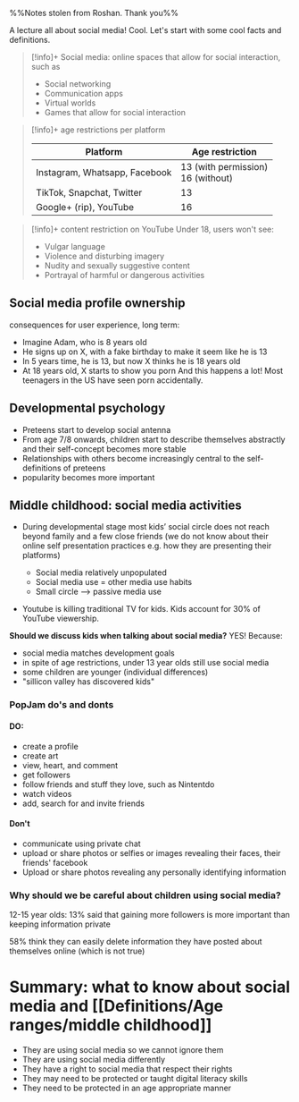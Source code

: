 %%Notes stolen from Roshan. Thank you%%

A lecture all about social media! Cool. Let's start with some cool facts and definitions.

> [!info]+ Social media: online spaces that allow for social interaction, such as
> * Social networking
> * Communication apps
> * Virtual worlds
> * Games that allow for social interaction

> [!info]+ age restrictions per platform
> 
> | Platform                      | Age restriction                      |
> | ----------------------------- | ------------------------------------ |
> | Instagram, Whatsapp, Facebook | 13 (with permission)<br>16 (without) |
> | TikTok, Snapchat, Twitter     | 13                                   |
> | Google+ (rip), YouTube        | 16                                   |

> [!info]+ content restriction on YouTube
> Under 18, users won't see:
> * Vulgar language
> * Violence and disturbing imagery
> * Nudity and sexually suggestive content
> * Portrayal of harmful or dangerous activities

## Social media profile ownership
consequences for user experience, long term:
* Imagine Adam, who is 8 years old
* He signs up on X, with a fake birthday to make it seem like he is 13
* In 5 years time, he is 13, but now X thinks he is 18 years old
* At 18 years old, X starts to show you porn
And this happens a lot! Most teenagers in the US have seen porn accidentally.

## Developmental psychology
* Preteens start to develop social antenna
* From age 7/8 onwards, children start to describe themselves abstractly and their self-concept becomes more stable
* Relationships with others become increasingly central to the self-definitions of preteens
* popularity becomes more important

## Middle childhood: social media activities

* During developmental stage most kids’ social circle does not reach beyond family and a few close friends (we do not know about their online self presentation practices e.g. how they are presenting their platforms)
	* Social media relatively unpopulated
	* Social media use = other media use habits
	* Small circle --> passive media use

* Youtube is killing traditional TV for kids. Kids account for 30% of YouTube viewership.

**Should we discuss kids when talking about social media?**
YES! Because:
* social media matches development goals
* in spite of age restrictions, under 13 year olds still use social media
* some children are younger (individual differences)
* "sillicon valley has discovered kids"

### PopJam do's and donts
#### DO:
* create a profile
* create art 
* view, heart, and comment
* get followers
* follow friends and stuff they love, such as Nintentdo
* watch videos
* add, search for and invite friends 

#### Don't
* communicate using private chat
* upload or share photos or selfies or images revealing their faces, their friends' facebook
* Upload or share photos revealing any personally identifying information

### Why should we be careful about children using social media?
12-15 year olds:
13% said that gaining more followers is more important than keeping information private

58% think they can easily delete information they have posted about themselves online (which is not true)

# Summary: what to know about social media and [[Definitions/Age ranges/middle childhood]]
* They are using social media so we cannot ignore them
* They are using social media differently
* They have a right to social media that respect their rights
* They may need to be protected or taught digital literacy skills
* They need to be protected in an age appropriate manner

